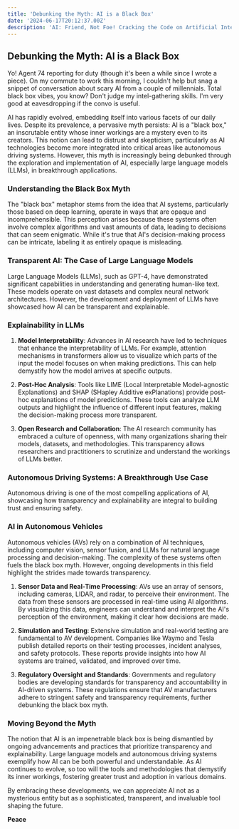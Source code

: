 ```yaml
---
title: 'Debunking the Myth: AI is a Black Box'
date: '2024-06-17T20:12:37.00Z'
description: 'AI: Friend, Not Foe! Cracking the Code on Artificial Intelligence'
---
```



## Debunking the Myth: AI is a Black Box
Yo!  Agent 74 reporting for duty (though it's been a while since I wrote a piece). On my commute to work this morning, I couldn't help but snag a snippet of conversation about scary AI from a couple of millennials. Total black box vibes, you know? Don't judge my intel-gathering skills. I'm very good at eavesdropping if the convo is useful.


AI has rapidly evolved, embedding itself into various facets of our daily lives. Despite its prevalence, a pervasive myth persists: AI is a "black box," an inscrutable entity whose inner workings are a mystery even to its creators. This notion can lead to distrust and skepticism, particularly as AI technologies become more integrated into critical areas like autonomous driving systems. However, this myth is increasingly being debunked through the exploration and implementation of AI, especially large language models (LLMs), in breakthrough applications.




### Understanding the Black Box Myth
The "black box" metaphor stems from the idea that AI systems, particularly those based on deep learning, operate in ways that are opaque and incomprehensible. This perception arises because these systems often involve complex algorithms and vast amounts of data, leading to decisions that can seem enigmatic. While it's true that AI's decision-making process can be intricate, labeling it as entirely opaque is misleading.




### Transparent AI: The Case of Large Language Models
Large Language Models (LLMs), such as GPT-4, have demonstrated significant capabilities in understanding and generating human-like text. These models operate on vast datasets and complex neural network architectures. However, the development and deployment of LLMs have showcased how AI can be transparent and explainable.




### Explainability in LLMs
1. **Model Interpretability**: Advances in AI research have led to techniques that enhance the interpretability of LLMs. For example, attention mechanisms in transformers allow us to visualize which parts of the input the model focuses on when making predictions. This can help demystify how the model arrives at specific outputs.




2. **Post-Hoc Analysis**: Tools like LIME (Local Interpretable Model-agnostic Explanations) and SHAP (SHapley Additive exPlanations) provide post-hoc explanations of model predictions. These tools can analyze LLM outputs and highlight the influence of different input features, making the decision-making process more transparent.




3. **Open Research and Collaboration**: The AI research community has embraced a culture of openness, with many organizations sharing their models, datasets, and methodologies. This transparency allows researchers and practitioners to scrutinize and understand the workings of LLMs better.




### Autonomous Driving Systems: A Breakthrough Use Case
Autonomous driving is one of the most compelling applications of AI, showcasing how transparency and explainability are integral to building trust and ensuring safety.




### AI in Autonomous Vehicles
Autonomous vehicles (AVs) rely on a combination of AI techniques, including computer vision, sensor fusion, and LLMs for natural language processing and decision-making. The complexity of these systems often fuels the black box myth. However, ongoing developments in this field highlight the strides made towards transparency.

1. **Sensor Data and Real-Time Processing**: AVs use an array of sensors, including cameras, LIDAR, and radar, to perceive their environment. The data from these sensors are processed in real-time using AI algorithms. By visualizing this data, engineers can understand and interpret the AI's perception of the environment, making it clear how decisions are made.



2. **Simulation and Testing**: Extensive simulation and real-world testing are fundamental to AV development. Companies like Waymo and Tesla publish detailed reports on their testing processes, incident analyses, and safety protocols. These reports provide insights into how AI systems are trained, validated, and improved over time.



3. **Regulatory Oversight and Standards**: Governments and regulatory bodies are developing standards for transparency and accountability in AI-driven systems. These regulations ensure that AV manufacturers adhere to stringent safety and transparency requirements, further debunking the black box myth.




### Moving Beyond the Myth
The notion that AI is an impenetrable black box is being dismantled by ongoing advancements and practices that prioritize transparency and explainability. Large language models and autonomous driving systems exemplify how AI can be both powerful and understandable. As AI continues to evolve, so too will the tools and methodologies that demystify its inner workings, fostering greater trust and adoption in various domains.

By embracing these developments, we can appreciate AI not as a mysterious entity but as a sophisticated, transparent, and invaluable tool shaping the future.



**Peace**
